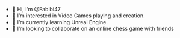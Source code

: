 - 👋 Hi, I’m @Fabibi47
- 👀 I’m interested in Video Games playing and creation.
- 🌱 I’m currently learning Unreal Engine.
- 💞️ I’m looking to collaborate on an online chess game with friends
